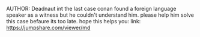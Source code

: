 AUTHOR: Deadnaut
int the last case conan found a foreign language speaker as a witness but he couldn't understand him. please help him solve this case befaure its too late.
hope this helps you: 
link:
https://jumpshare.com/viewer/md

